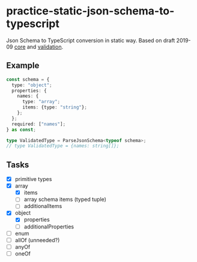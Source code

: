 # practice-static-json-schema-to-typescript

Json Schema to TypeScript conversion in static way.
Based on draft 2019-09 [core](https://json-schema.org/draft/2019-09/json-schema-core.html) and [validation](https://json-schema.org/draft/2019-09/json-schema-validation.html).

## Example

```typescript
const schema = {
  type: "object";
  properties: {
    names: {
      type: "array";
      items: {type: "string"};
    };
  };
  required: ["names"];
} as const;

type ValidatedType = ParseJsonSchema<typeof schema>;
// type ValidatedType = {names: string[]};
```

## Tasks

- [x] primitive types
- [x] array
  - [x] items
  - [ ] array schema items (typed tuple)
  - [ ] additionalItems
- [x] object
  - [x] properties
  - [ ] additionalProperties
- [ ] enum
- [ ] allOf (unneeded?)
- [ ] anyOf
- [ ] oneOf
